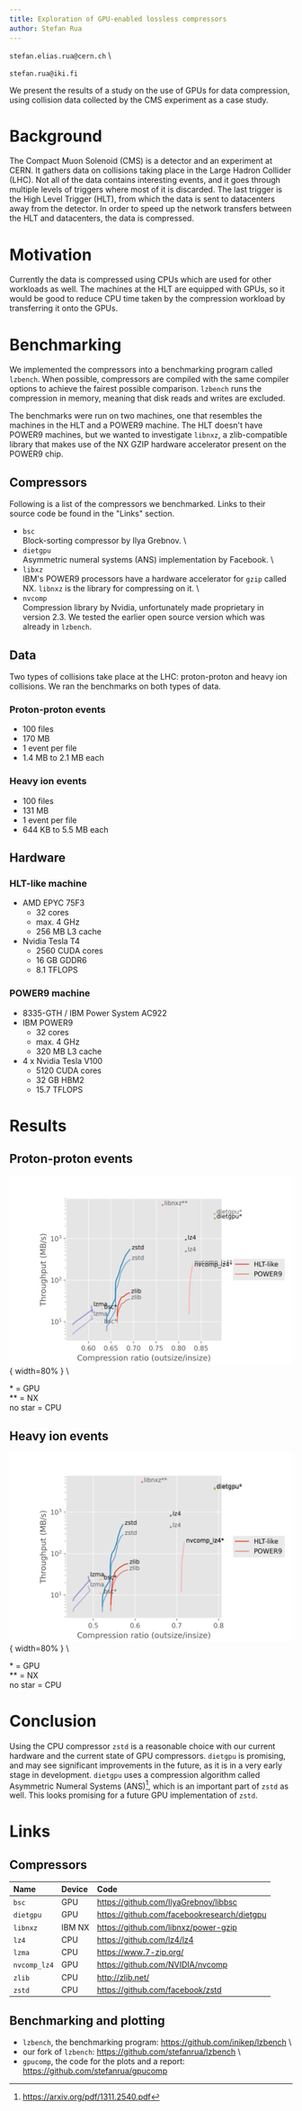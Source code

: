 ```yaml
---
title: Exploration of GPU-enabled lossless compressors
author: Stefan Rua
---
```


`stefan.elias.rua@cern.ch` \
<!--`stefan.rua@aalto.fi` \-->
`stefan.rua@iki.fi`


We present the results of a study on the use of GPUs for data compression, using collision data collected by the CMS experiment as a case study.

<!--
![](results/combined-pp-nolegend.png){ width=80% } \

* = GPU \
** = NX \
-->

# Background

The Compact Muon Solenoid (CMS) is a detector and an experiment at CERN. It gathers data on collisions taking place in the Large Hadron Collider (LHC). Not all of the data contains interesting events, and it goes through multiple levels of triggers where most of it is discarded. The last trigger is the High Level Trigger (HLT), from which the data is sent to datacenters away from the detector. In order to speed up the network transfers between the HLT and datacenters, the data is compressed.


# Motivation

Currently the data is compressed using CPUs which are used for other workloads as well. The machines at the HLT are equipped with GPUs, so it would be good to reduce CPU time taken by the compression workload by transferring it onto the GPUs. <!--GPUs can also be very fast.-->


<!--
# What I did

- Looked for GPU compressor implementations
- Added them to a benchmarking program
- Compared them to CPU compressors
-->


# Benchmarking

We implemented the compressors into a benchmarking program called `lzbench`. When possible, compressors are compiled with the same compiler options to achieve the fairest possible comparison. `lzbench` runs the compression in memory, meaning that disk reads and writes are excluded.

The benchmarks were run on two machines, one that resembles the machines in the HLT and a POWER9 machine. The HLT doesn't have POWER9 machines, but we wanted to investigate `libnxz`, a zlib-compatible library that makes use of the NX GZIP hardware accelerator present on the POWER9 chip.


## Compressors

<!--
| Name | Description |
|:---|:---|
| `bsc`[^bsc] | **B**lock-**s**orting **c**ompressor by Ilya Grebnov. |
| `dietgpu`[^dietgpu] | Asymmetric numeral systems (ANS)[^ans] implementation by Facebook. |
| `libxz`[^libnxz]^,^[^libnxz_git] | IBM's POWER9 processors have a hardware accelerator, NX, for `gzip`. `libnxz` is the library for compressing on it. |
| `nvcomp`[^nvcomp]^,^[^nvcomp_git] | Compression library by Nvidia, unfortunately made proprietary in version 2.3. |
-->

Following is a list of the compressors we benchmarked. Links to their source code be found in the "Links" section.

- `bsc` \
Block-sorting compressor by Ilya Grebnov. \
- `dietgpu` \
Asymmetric numeral systems (ANS) implementation by Facebook. \
- `libxz` \
IBM's POWER9 processors have a hardware accelerator for `gzip` called NX. `libnxz` is the library for compressing on it. \
- `nvcomp` \
Compression library by Nvidia, unfortunately made proprietary in version 2.3. We tested the earlier open source version which was already in `lzbench`.

<!--
- `bsc`[^bsc] \
**B**lock-**s**orting **c**ompressor by Ilya Grebnov. \
- `dietgpu`[^dietgpu] \
Asymmetric numeral systems (ANS)[^ans] implementation by Facebook. \
- `libxz`[^libnxz]^,^[^libnxz_git] \
IBM's POWER9 processors have a hardware accelerator, NX, for `gzip`. `libnxz` is the library for compressing on it. \
- `nvcomp`[^nvcomp]^,^[^nvcomp_git] \
Compression library by Nvidia, unfortunately made proprietary in version 2.3.


[^bsc]: <https://github.com/IlyaGrebnov/libbsc>
[^ans]: <https://arxiv.org/pdf/1311.2540.pdf>
[^dietgpu]: <https://github.com/facebookresearch/dietgpu>
[^libnxz]: <https://dl.acm.org/doi/pdf/10.1109/ISCA45697.2020.00012>
[^libnxz_git]: <https://github.com/libnxz/power-gzip>
[^nvcomp]: <https://developer.nvidia.com/nvcomp>
[^nvcomp_git]: <https://github.com/NVIDIA/nvcomp>
-->


## Data

Two types of collisions take place at the LHC: proton-proton and heavy ion collisions. We ran the benchmarks on both types of data.

### Proton-proton events

<!--
- HadronsTaus stream from 2022
- pileup $\approx$ 50
-->
- 100 files
- 170 MB
- 1 event per file
- 1.4 MB to 2.1 MB each

### Heavy ion events

<!--
- from 2018
-->
- 100 files
- 131 MB
- 1 event per file
- 644 KB to 5.5 MB each

<!--
## Timing

- Wall time
- Disk $\rightarrow$ RAM **excluded**
- RAM $\rightarrow$ GPU memory **included**
- Fastest from 5 repeats
-->

## Hardware

### HLT-like machine

- AMD EPYC 75F3
    - 32 cores
    - max. 4 GHz
    - 256 MB L3 cache
- Nvidia Tesla T4
    - 2560 CUDA cores
    - 16 GB GDDR6
    - 8.1 TFLOPS

### POWER9 machine

- 8335-GTH / IBM Power System AC922
- IBM POWER9
    - 32 cores
    - max. 4 GHz
    - 320 MB L3 cache
- 4 x Nvidia Tesla V100
    - 5120 CUDA cores
    - 32 GB HBM2
    - 15.7 TFLOPS


# Results

## Proton-proton events

![](results/combined-pp.png){ width=80% } \

\* = GPU \
** = NX \
no star = CPU


## Heavy ion events

![](results/combined-hi.png){ width=80% } \

\* = GPU \
** = NX \
no star = CPU

<!--
## First simple tests

Note: these were simply run from the command line and timed using the `time` command, so copying from disk to RAM and back is included.

![](results/first.png){ width=80% }
-->


# Conclusion

Using the CPU compressor `zstd` is a reasonable choice with our current hardware and the current state of GPU compressors. `dietgpu` is promising, and may see significant improvements in the future, as it is in a very early stage in development. `dietgpu` uses a compression algorithm called Asymmetric Numeral Systems (ANS)[^ans_paper], which is an important part of `zstd` as well. This looks promising for a future GPU implementation of `zstd`.

[^ans_paper]: <https://arxiv.org/pdf/1311.2540.pdf>

# Links

## Compressors

| Name | Device | Code |
|:-----|:-------|:-------|
| `bsc` | GPU | <https://github.com/IlyaGrebnov/libbsc> |
| `dietgpu` | GPU | <https://github.com/facebookresearch/dietgpu> |
| `libnxz` | IBM NX | <https://github.com/libnxz/power-gzip> |
| `lz4` | CPU | <https://github.com/lz4/lz4> |
| `lzma` | CPU | <https://www.7-zip.org/> |
| `nvcomp_lz4` | GPU | <https://github.com/NVIDIA/nvcomp> |
| `zlib` | CPU | <http://zlib.net/> |
| `zstd` | CPU | <https://github.com/facebook/zstd> |

<!--
| Name | Device | Code |
|:-----|:-------|:-------|
| `bsc` | GPU | <https://github.com/IlyaGrebnov/libbsc> |
| `culzss` | GPU | <https://github.com/adnanozsoy/CUDA_Compression> |
| `dietgpu` | GPU | <https://github.com/facebookresearch/dietgpu> |
| `hcmc` | GPU | <https://github.com/smadhiv/HuffmanCoding_MPI_CUDA> |
| `libnxz` | IBM NX | <https://github.com/libnxz/power-gzip> |
| `lz4` | CPU | <https://github.com/lz4/lz4> |
| `lzma` | CPU | <https://www.7-zip.org/> |
| `nvcomp_lz4` | GPU | <https://github.com/NVIDIA/nvcomp> |
| `xz` | CPU | <https://tukaani.org/xz/> |
| `zlib` | CPU | <http://zlib.net/> |
| `zstd` | CPU | <https://github.com/facebook/zstd> |
-->

## Benchmarking and plotting

- `lzbench`, the benchmarking program: <https://github.com/inikep/lzbench> \
- our fork of `lzbench`: <https://github.com/stefanrua/lzbench> \
- `gpucomp`, the code for the plots and a report: <https://github.com/stefanrua/gpucomp>
